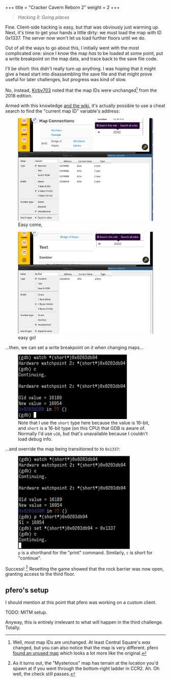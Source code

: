 +++
title = "Cracker Cavern Reborn 2"
weight = 2
+++

> *Hacking Ⅱ: Going places*

<!-- more -->

Fine. Client-side hacking is easy, but that was obviously just warming up.
Next, it's time to get your hands a little dirty: we must load the map with ID 0x1337.
The server now won't let us load further floors until we do.

Out of all the ways to go about this, I initially went with the most complicated one: since I know the map *has* to be loaded at some point, put a write breakpoint on the map data, and trace back to the save file code.

I'll be short: this didn't really turn up anything.
I was hoping that it might give a head start into disassembling the save file and that might prove useful for later challenges, but progress was kind of slow.

No, instead, [Kirby703](//twitter.com/Kirby703_) noted that the map IDs were unchanged[^unchanged] from the 2018 edition.

Armed with this knowledge [and the wiki](//thezzazzglitch.fandom.com/wiki/Category:Glitchland_Locations), it's actually possible to use a cheat search to find the "current map ID" variable's address:

<figure>
<img alt="Screenshot of a new cheat search" src="new_search.png">
<figcaption>Easy come,</figcaption>
</figure>

<figure>
<img alt="Screenshot of the correct address" src="found.png">
<figcaption>easy go!</figcaption>
</figure>

...then, we can set a write breakpoint on it when changing maps...

<figure>
<img alt="Screenshot of watchpoint being set" src="watchpoint.png">
<figcaption>Note that I use the <code>short</code> type here because the value is 16-bit, and <code>short</code> is a 16-bit type (on this CPU) that GDB is aware of. Normally I'd use <code>u16</code>, but that's unavailable because I couldn't load debug info.</figcaption>
</figure>

...and override the map being transitioned to to `0x1337`:

<figure>
<img alt="Screenshot of the value being overridden" src="override.png">
<figcaption><code>p</code> is a shorthand for the "print" command. Similarly, <code>c</code> is short for "continue".</figcaption>
</figure>

Success! [^mysterious_cave]
Resetting the game showed that the rock barrier was now open, granting access to the third floor.

[^unchanged]: Well, *most* map IDs are unchanged. At least Central Square's *was* changed, but you can also notice that the map is very different. pfero [found an unused map](//cdn.discordapp.com/attachments/959199845191659540/960527271238717491/output.mp4) which looks a lot more like the original.

[^mysterious_cave]: As it turns out, the "Mysterious" map has terrain at the location you'd spawn at if you went through the bottom-right ladder in CCR2. Ah. Oh well, the check still passes.

## pfero's setup

I should mention at this point that pfero was working on a custom client.

TODO: MITM setup.

Anyway, this is entirely irrelevant to what will happen in the third challenge.
Totally.
